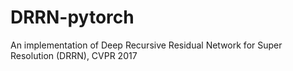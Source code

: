 # DRRN-pytorch
An implementation of Deep Recursive Residual Network for Super Resolution (DRRN), CVPR 2017
